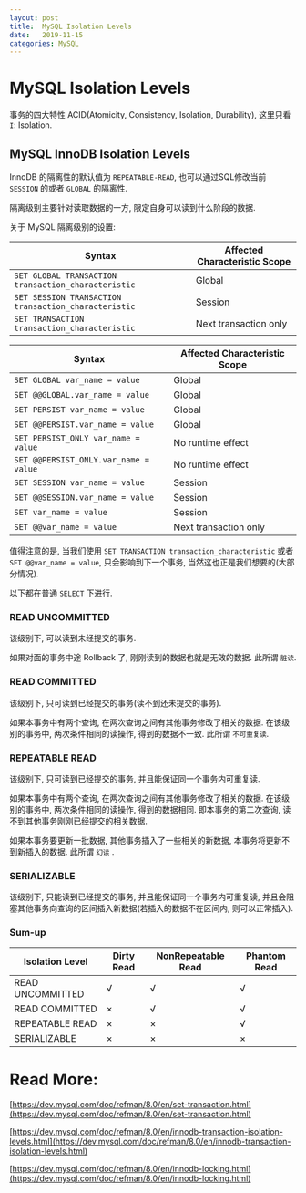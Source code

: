 ```yaml
---
layout: post
title:  MySQL Isolation Levels
date:   2019-11-15
categories: MySQL
---
```


# MySQL Isolation Levels

事务的四大特性 ACID(Atomicity, Consistency, Isolation, Durability), 这里只看 `I`: Isolation.

## MySQL InnoDB Isolation Levels

InnoDB 的隔离性的默认值为 `REPEATABLE-READ`, 也可以通过SQL修改当前 `SESSION` 的或者 `GLOBAL` 的隔离性.

隔离级别主要针对读取数据的一方, 限定自身可以读到什么阶段的数据.

关于 MySQL 隔离级别的设置:

Syntax	| Affected Characteristic Scope
---|---
`SET GLOBAL TRANSACTION transaction_characteristic`	| Global
`SET SESSION TRANSACTION transaction_characteristic`	| Session
`SET TRANSACTION transaction_characteristic`	| Next transaction only

Syntax |	Affected Characteristic Scope
---|---
`SET GLOBAL var_name = value` |	Global
`SET @@GLOBAL.var_name = value` |	Global
`SET PERSIST var_name = value` |	Global
`SET @@PERSIST.var_name = value` |	Global
`SET PERSIST_ONLY var_name = value` |	No runtime effect
`SET @@PERSIST_ONLY.var_name = value` |	No runtime effect
`SET SESSION var_name = value` |	Session
`SET @@SESSION.var_name = value` |	Session
`SET var_name = value` |	Session
`SET @@var_name = value` |	Next transaction only

值得注意的是, 当我们使用 `SET TRANSACTION transaction_characteristic` 或者 `SET @@var_name = value`, 只会影响到下一个事务, 当然这也正是我们想要的(大部分情况).

以下都在普通 `SELECT` 下进行.

### READ UNCOMMITTED

该级别下, 可以读到未经提交的事务.

如果对面的事务中途 Rollback 了, 刚刚读到的数据也就是无效的数据. 此所谓 `脏读`.

### READ COMMITTED

该级别下, 只可读到已经提交的事务(读不到还未提交的事务).

如果本事务中有两个查询, 在两次查询之间有其他事务修改了相关的数据. 在该级别的事务中, 两次条件相同的读操作, 得到的数据不一致. 此所谓 `不可重复读`.

### REPEATABLE READ

该级别下, 只可读到已经提交的事务, 并且能保证同一个事务内可重复读.

如果本事务中有两个查询, 在两次查询之间有其他事务修改了相关的数据. 在该级别的事务中, 两次条件相同的读操作, 得到的数据相同. 即本事务的第二次查询, 读不到其他事务刚刚已经提交的相关数据.

如果本事务要更新一批数据, 其他事务插入了一些相关的新数据, 本事务将更新不到新插入的数据. 此所谓 `幻读` . 

### SERIALIZABLE

该级别下, 只能读到已经提交的事务, 并且能保证同一个事务内可重复读, 并且会阻塞其他事务向查询的区间插入新数据(若插入的数据不在区间内, 则可以正常插入). 

### Sum-up

Isolation Level | Dirty Read | NonRepeatable Read | Phantom Read
---|---|---|---
READ UNCOMMITTED | √ | √ | √ 
READ COMMITTED | × | √ | √ 
REPEATABLE READ | × | × | √ 
SERIALIZABLE | × | × | × 

# Read More:

[https://dev.mysql.com/doc/refman/8.0/en/set-transaction.html](https://dev.mysql.com/doc/refman/8.0/en/set-transaction.html)

[https://dev.mysql.com/doc/refman/8.0/en/innodb-transaction-isolation-levels.html](https://dev.mysql.com/doc/refman/8.0/en/innodb-transaction-isolation-levels.html)

[https://dev.mysql.com/doc/refman/8.0/en/innodb-locking.html](https://dev.mysql.com/doc/refman/8.0/en/innodb-locking.html)
